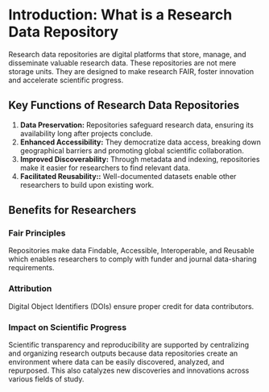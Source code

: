 # Introduction: What is a Research Data Repository 

Research data repositories are digital platforms that store, manage, and disseminate valuable research data. These repositories are not mere storage units. They are designed to make research FAIR, foster innovation and accelerate scientific progress.

## Key Functions of Research Data Repositories

1. **Data Preservation:** Repositories safeguard research data, ensuring its availability long after projects conclude.
2. **Enhanced Accessibility:** They democratize data access, breaking down geographical barriers and promoting global scientific collaboration.
3. **Improved Discoverability:** Through metadata and indexing, repositories make it easier for researchers to find relevant data.
4. **Facilitated Reusability::** Well-documented datasets enable other researchers to build upon existing work.

## Benefits for Researchers

### Fair Principles
Repositories make data Findable, Accessible, Interoperable, and Reusable which enables researchers to comply with funder and journal data-sharing requirements.

### Attribution
Digital Object Identifiers (DOIs) ensure proper credit for data contributors.

### Impact on Scientific Progress
Scientific transparency and reproducibility are supported by centralizing and organizing research outputs because data repositories create an environment where data can be easily discovered, analyzed, and repurposed. This also catalyzes new discoveries and innovations across various fields of study.
